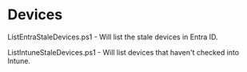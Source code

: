 # Devices
ListEntraStaleDevices.ps1 - Will list the stale devices in Entra ID.

ListIntuneStaleDevices.ps1 - Will list devices that haven't checked into Intune.
